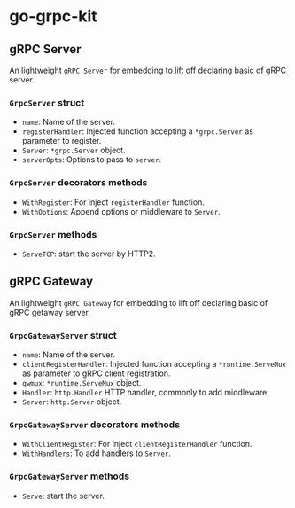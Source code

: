 # go-grpc-kit

## gRPC Server

An lightweight `gRPC Server` for embedding to lift off declaring basic of gRPC server.

### `GrpcServer` struct

- `name`: Name of the server.
- `registerHandler`: Injected function accepting a `*grpc.Server` as parameter to register.
- `Server`: `*grpc.Server` object.
- `serverOpts`: Options to pass to `server`.

### `GrpcServer` decorators methods

- `WithRegister`: For inject `registerHandler` function.
- `WithOptions`: Append options or middleware to `Server`.

### `GrpcServer` methods

- `ServeTCP`: start the server by HTTP2.

## gRPC Gateway

An lightweight `gRPC Gateway` for embedding to lift off declaring basic of gRPC getaway server.

### `GrpcGatewayServer` struct

- `name`: Name of the server.
- `clientRegisterHandler`: Injected function accepting a `*runtime.ServeMux` as parameter to gRPC client registration.
- `gwmux`: `*runtime.ServeMux` object.
- `Handler`: `http.Handler` HTTP handler, commonly to add middleware.
- `Server`: `http.Server` object.

### `GrpcGatewayServer` decorators methods

- `WithClientRegister`: For inject `clientRegisterHandler` function.
- `WithHandlers`: To add handlers to `Server`.

### `GrpcGatewayServer` methods

- `Serve`: start the server.

